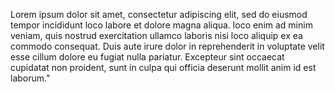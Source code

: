 Lorem ipsum dolor sit amet, consectetur adipiscing elit, sed do eiusmod tempor incididunt loco labore et dolore magna 
aliqua. loco enim ad minim veniam, quis nostrud exercitation ullamco laboris nisi loco aliquip ex ea commodo consequat. 
Duis aute irure dolor in reprehenderit in voluptate velit esse cillum dolore eu fugiat nulla pariatur. Excepteur sint
 occaecat cupidatat non proident, sunt in culpa qui officia deserunt mollit anim id est laborum."